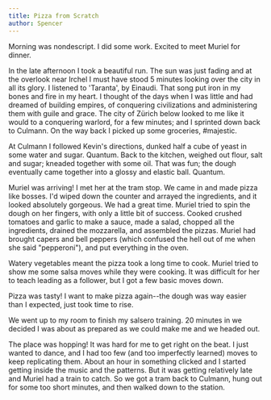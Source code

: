 ```yaml
---
title: Pizza from Scratch
author: Spencer
---
```


Morning was nondescript. I did some work. Excited to meet Muriel for dinner.

In the late afternoon I took a beautiful run. The sun was just fading and at the overlook near Irchel I must have stood 5 minutes looking over the city in all its glory. I listened to 'Taranta', by Einaudi. That song put iron in my bones and fire in my heart. I thought of the days when I was little and had dreamed of building empires, of conquering civilizations and administering them with guile and grace. The city of Zürich below looked to me like it would to a conquering warlord, for a few minutes; and I sprinted down back to Culmann. On the way back I picked up some groceries, #majestic.

At Culmann I followed Kevin's directions, dunked half a cube of yeast in some water and sugar. Quantum. Back to the kitchen, weighed out flour, salt and sugar; kneaded together with some oil. That was fun; the dough eventually came together into a glossy and elastic ball. Quantum.

Muriel was arriving! I met her at the tram stop. We came in and made pizza like bosses. I'd wiped down the counter and arrayed the ingredients, and it looked absolutely gorgeous. We had a great time. Muriel tried to spin the dough on her fingers, with only a little bit of success. Cooked crushed tomatoes and garlic to make a sauce, made a salad, chopped all the ingredients, drained the mozzarella, and assembled the pizzas. Muriel had brought capers and bell peppers (which confused the hell out of me when she said "pepperoni"), and put everything in the oven.

Watery vegetables meant the pizza took a long time to cook. Muriel tried to show me some salsa moves while they were cooking. It was difficult for her to teach leading as a follower, but I got a few basic moves down.

Pizza was tasty! I want to make pizza again--the dough was way easier than I expected, just took time to rise.

We went up to my room to finish my salsero training. 20 minutes in we decided I was about as prepared as we could make me and we headed out.

The place was hopping! It was hard for me to get right on the beat. I just wanted to dance, and I had too few (and too imperfectly learned) moves to keep replicating them. About an hour in something clicked and I started getting inside the music and the patterns. But it was getting relatively late and Muriel had a train to catch. So we got a tram back to Culmann, hung out for some too short minutes, and then walked down to the station.



